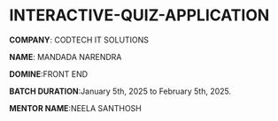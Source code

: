 # INTERACTIVE-QUIZ-APPLICATION

**COMPANY**: CODTECH IT SOLUTIONS

**NAME**: MANDADA NARENDRA

**DOMINE**:FRONT END

**BATCH DURATION**:January 5th, 2025 to February 5th, 2025.

**MENTOR NAME**:NEELA SANTHOSH
